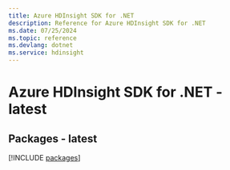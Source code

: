 ```yaml
---
title: Azure HDInsight SDK for .NET
description: Reference for Azure HDInsight SDK for .NET
ms.date: 07/25/2024
ms.topic: reference
ms.devlang: dotnet
ms.service: hdinsight
---
```

# Azure HDInsight SDK for .NET - latest
## Packages - latest
[!INCLUDE [packages](hdinsight-index.md)]